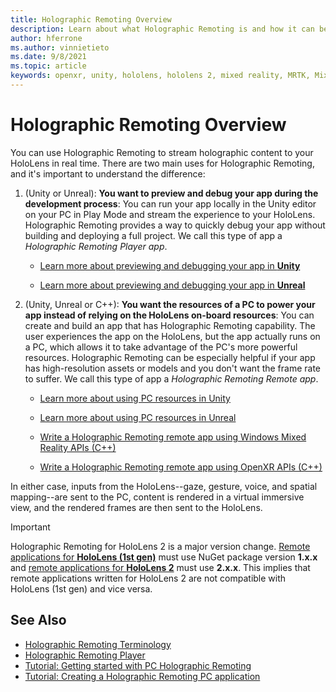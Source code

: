 ```yaml
---
title: Holographic Remoting Overview
description: Learn about what Holographic Remoting is and how it can benefit your development process.
author: hferrone
ms.author: vinnietieto
ms.date: 9/8/2021
ms.topic: article
keywords: openxr, unity, hololens, hololens 2, mixed reality, MRTK, Mixed Reality Toolkit, augmented reality, virtual reality, mixed reality headsets, learn, tutorial, getting started, holographic remoting, desktop, preview
---
```


# Holographic Remoting Overview

You can use Holographic Remoting to stream holographic content to your HoloLens in real time. There are two main uses for Holographic Remoting, and it's important to understand the difference:

1. (Unity or Unreal): **You want to preview and debug your app during the development process**: You can run your app locally in the Unity editor on your PC in Play Mode and stream the experience to your HoloLens. Holographic Remoting provides a way to quickly debug your app without building and deploying a full project. We call this type of app a _Holographic Remoting Player app_.

    - [Learn more about previewing and debugging your app in **Unity**](../unity/preview-and-debug-your-app.md)

    - [Learn more about previewing and debugging your app in **Unreal**](../unreal/unreal-streaming.md)

1. (Unity, Unreal or C++):  **You want the resources of a PC to power your app instead of relying on the HoloLens on-board resources**: You can create and build an app that has Holographic Remoting capability. The user experiences the app on the HoloLens, but the app actually runs on a PC, which allows it to take advantage of the PC's more powerful resources. Holographic Remoting can be especially helpful if your app has high-resolution assets or models and you don't want the frame rate to suffer. We call this type of app a _Holographic Remoting Remote app_.

    - [Learn more about using PC resources in Unity](../unity/use-pc-resources.md)

    - [Learn more about using PC resources in Unreal](../unreal/unreal-streaming.md)

    - [Write a Holographic Remoting remote app using Windows Mixed Reality APIs (C++)](../native/holographic-remoting-create-remote-wmr.md)

    - [Write a Holographic Remoting remote app using OpenXR APIs (C++)](../native/holographic-remoting-create-remote-openxr.md)

In either case, inputs from the HoloLens--gaze, gesture, voice, and spatial mapping--are sent to the PC, content is rendered in a virtual immersive view, and the rendered frames are then sent to the HoloLens. 

> [!IMPORTANT]
> Holographic Remoting for HoloLens 2 is a major version change. [Remote applications for **HoloLens (1st gen)**](../native/add-holographic-remoting.md) must use NuGet package version **1.x.x** and [remote applications for **HoloLens 2**](../native/holographic-remoting-create-remote-wmr.md) must use **2.x.x**. This implies that remote applications written for HoloLens 2 are not compatible with HoloLens (1st gen) and vice versa.

## See Also

* [Holographic Remoting Terminology](holographic-remoting-terminology.md)
* [Holographic Remoting Player](holographic-remoting-player.md)
* [Tutorial: Getting started with PC Holographic Remoting](../unity/tutorials/mr-learning-pc-holographic-remoting-01.md)
* [Tutorial: Creating a Holographic Remoting PC application](../unity/tutorials/mr-learning-pc-holographic-remoting-02.md)
